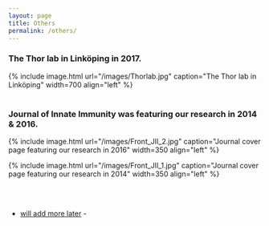 ```yaml
---
layout: page
title: Others
permalink: /others/
---
```

### The Thor lab in Linköping in 2017.
{% include image.html url="/images/Thorlab.jpg" caption="The Thor lab in Linköping" width=700 align="left" %}<br><br>


### Journal of Innate Immunity was featuring our research in 2014 & 2016.
{% include image.html url="/images/Front_JII_2.jpg" caption="Journal cover page featuring our research in 2016" width=350 align="left" %}

{% include image.html url="/images/Front_JII_1.jpg" caption="Journal cover page featuring our research in 2014" width=350 align="left" %} <br><br>


<br>
<ul>
	<li><a href="Add later"> will add more later</a> - </li>
</ul>
